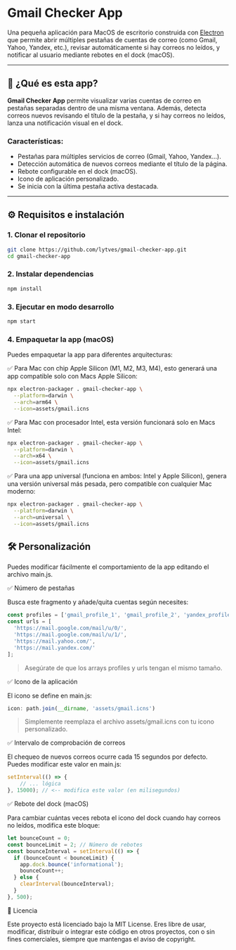 # Gmail Checker App

Una pequeña aplicación para MacOS de escritorio construida con [Electron](https://www.electronjs.org/) que permite abrir múltiples pestañas de cuentas de correo (como Gmail, Yahoo, Yandex, etc.), revisar automáticamente si hay correos no leídos, y notificar al usuario mediante rebotes en el dock (macOS).

---

## 📌 ¿Qué es esta app?

**Gmail Checker App** permite visualizar varias cuentas de correo en pestañas separadas dentro de una misma ventana. Además, detecta correos nuevos revisando el título de la pestaña, y si hay correos no leídos, lanza una notificación visual en el dock.

### Características:
- Pestañas para múltiples servicios de correo (Gmail, Yahoo, Yandex…).
- Detección automática de nuevos correos mediante el título de la página.
- Rebote configurable en el dock (macOS).
- Icono de aplicación personalizado.
- Se inicia con la última pestaña activa destacada.

---

## ⚙️ Requisitos e instalación

### 1. Clonar el repositorio

```bash
git clone https://github.com/lytves/gmail-checker-app.git
cd gmail-checker-app
```

### 2. Instalar dependencias

```bash
npm install
```

### 3. Ejecutar en modo desarrollo

```bash
npm start
```

### 4. Empaquetar la app (macOS)

Puedes empaquetar la app para diferentes arquitecturas:

✅ Para Mac con chip Apple Silicon (M1, M2, M3, M4), esto generará una app compatible solo con Macs Apple Silicon:
```bash
npx electron-packager . gmail-checker-app \
  --platform=darwin \
  --arch=arm64 \
  --icon=assets/gmail.icns
```
✅ Para Mac con procesador Intel, esta versión funcionará solo en Macs Intel:
```bash
npx electron-packager . gmail-checker-app \
  --platform=darwin \
  --arch=x64 \
  --icon=assets/gmail.icns
```

✅ Para una app universal (funciona en ambos: Intel y Apple Silicon), genera una versión universal más pesada, pero compatible con cualquier Mac moderno:
```bash
npx electron-packager . gmail-checker-app \
  --platform=darwin \
  --arch=universal \
  --icon=assets/gmail.icns
```

## 🛠️ Personalización

Puedes modificar fácilmente el comportamiento de la app editando el archivo main.js.

✅ Número de pestañas

Busca este fragmento y añade/quita cuentas según necesites:
```js
const profiles = ['gmail_profile_1', 'gmail_profile_2', 'yandex_profile_3', 'yahoo_profile_4'];
const urls = [
  'https://mail.google.com/mail/u/0/',
  'https://mail.google.com/mail/u/1/',
  'https://mail.yahoo.com/',
  'https://mail.yandex.com/'
];
```

> Asegúrate de que los arrays profiles y urls tengan el mismo tamaño.

✅ Icono de la aplicación

El icono se define en main.js:
```js
icon: path.join(__dirname, 'assets/gmail.icns')
```
> Simplemente reemplaza el archivo assets/gmail.icns con tu icono personalizado.

✅ Intervalo de comprobación de correos

El chequeo de nuevos correos ocurre cada 15 segundos por defecto. Puedes modificar este valor en main.js:
```js
setInterval(() => {
    // ... lógica
}, 15000); // <-- modifica este valor (en milisegundos)
```

✅ Rebote del dock (macOS)

Para cambiar cuántas veces rebota el icono del dock cuando hay correos no leídos, modifica este bloque:
```js
let bounceCount = 0;
const bounceLimit = 2; // Número de rebotes
const bounceInterval = setInterval(() => {
  if (bounceCount < bounceLimit) {
    app.dock.bounce('informational');
    bounceCount++;
  } else {
    clearInterval(bounceInterval);
  }
}, 500);
```

📄 Licencia

Este proyecto está licenciado bajo la MIT License.
Eres libre de usar, modificar, distribuir o integrar este código en otros proyectos, con o sin fines comerciales, siempre que mantengas el aviso de copyright.
